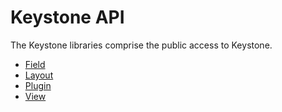 Keystone API
====

The Keystone libraries comprise the public access to Keystone.

* [Field](field.md)
* [Layout](layout.md)
* [Plugin](plugin.md)
* [View](view.md)